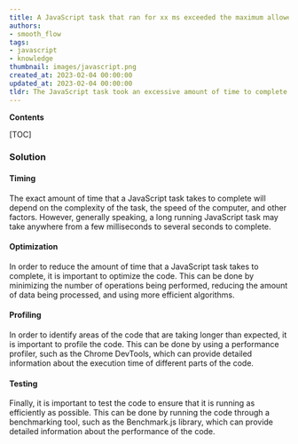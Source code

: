 ```yaml
---
title: A JavaScript task that ran for xx ms exceeded the maximum allowed time
authors:
- smooth_flow
tags:
- javascript
- knowledge
thumbnail: images/javascript.png
created_at: 2023-02-04 00:00:00
updated_at: 2023-02-04 00:00:00
tldr: The JavaScript task took an excessive amount of time to complete.
---
```


**Contents**

[TOC]

### Solution

#### Timing

The exact amount of time that a JavaScript task takes to complete will depend on the complexity of the task, the speed of the computer, and other factors. However, generally speaking, a long running JavaScript task may take anywhere from a few milliseconds to several seconds to complete.

#### Optimization

In order to reduce the amount of time that a JavaScript task takes to complete, it is important to optimize the code. This can be done by minimizing the number of operations being performed, reducing the amount of data being processed, and using more efficient algorithms.

#### Profiling

In order to identify areas of the code that are taking longer than expected, it is important to profile the code. This can be done by using a performance profiler, such as the Chrome DevTools, which can provide detailed information about the execution time of different parts of the code.

#### Testing

Finally, it is important to test the code to ensure that it is running as efficiently as possible. This can be done by running the code through a benchmarking tool, such as the Benchmark.js library, which can provide detailed information about the performance of the code.
